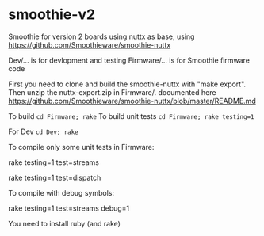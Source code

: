 # smoothie-v2
Smoothie for version 2 boards using nuttx as base, using https://github.com/Smoothieware/smoothie-nuttx

Dev/... is for devlopment and testing
Firmware/... is for Smoothie firmware code

First you need to clone and build the smoothie-nuttx with "make export".
Then unzip the nuttx-export.zip in Firmware/. 
documented here https://github.com/Smoothieware/smoothie-nuttx/blob/master/README.md

To build ```cd Firmware; rake```
To build unit tests ```cd Firmware; rake testing=1```

For Dev ```cd Dev; rake```

To compile only some unit tests in Firmware:

rake testing=1 test=streams

rake testing=1 test=dispatch

To compile with debug symbols:

rake testing=1 test=streams debug=1

You need to install ruby (and rake)
